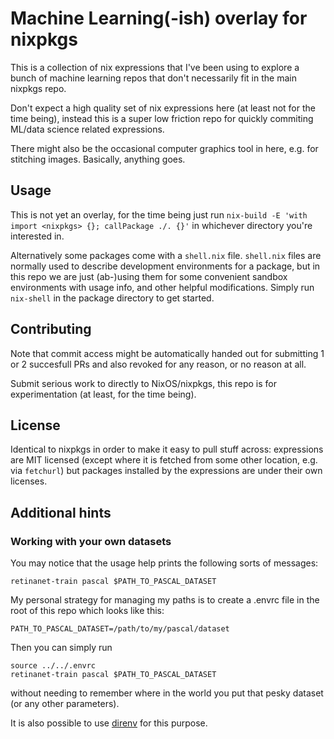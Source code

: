 # Machine Learning(-ish) overlay for nixpkgs

This is a collection of nix expressions that I've been using to explore a bunch of machine learning repos that don't necessarily fit in the main nixpkgs repo.

Don't expect a high quality set of nix expressions here (at least not for the time being), instead this is a super low friction repo for quickly commiting ML/data science related expressions.

There might also be the occasional computer graphics tool in here, e.g. for stitching images. Basically, anything goes.

## Usage

This is not yet an overlay, for the time being just run `nix-build -E 'with import <nixpkgs> {}; callPackage ./. {}'` in whichever directory you're interested in.

Alternatively some packages come with a `shell.nix` file. `shell.nix` files are normally used to describe development environments for a package, but in this repo we are just (ab-)using them for some convenient sandbox environments with usage info, and other helpful modifications. Simply run `nix-shell` in the package directory to get started.

## Contributing

Note that commit access might be automatically handed out for submitting 1 or 2 succesfull PRs and also revoked for any reason, or no reason at all.

Submit serious work to directly to NixOS/nixpkgs, this repo is for experimentation (at least, for the time being).

## License

Identical to nixpkgs in order to make it easy to pull stuff across: expressions are MIT licensed (except where it is fetched from some other location, e.g. via `fetchurl`) but packages installed by the expressions are under their own licenses.

## Additional hints

### Working with your own datasets

You may notice that the usage help prints the following sorts of messages:

    retinanet-train pascal $PATH_TO_PASCAL_DATASET

My personal strategy for managing my paths is to create a .envrc file in the root of this repo which looks like this:

    PATH_TO_PASCAL_DATASET=/path/to/my/pascal/dataset

Then you can simply run

    source ../../.envrc
    retinanet-train pascal $PATH_TO_PASCAL_DATASET

without needing to remember where in the world you put that pesky dataset (or any other parameters).

It is also possible to use [direnv](https://direnv.net/) for this purpose.


